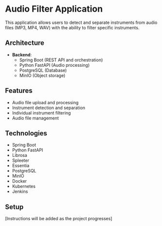 # Audio Filter Application

This application allows users to detect and separate instruments from audio files (MP3, MP4, WAV) with the ability to filter specific instruments.

## Architecture

- **Backend**:
  - Spring Boot (REST API and orchestration)
  - Python FastAPI (Audio processing)
  - PostgreSQL (Database)
  - MinIO (Object storage)

## Features

- Audio file upload and processing
- Instrument detection and separation
- Individual instrument filtering
- Audio file management

## Technologies

- Spring Boot
- Python FastAPI
- Librosa
- Spleeter
- Essentia
- PostgreSQL
- MinIO
- Docker
- Kubernetes
- Jenkins

## Setup

[Instructions will be added as the project progresses]
